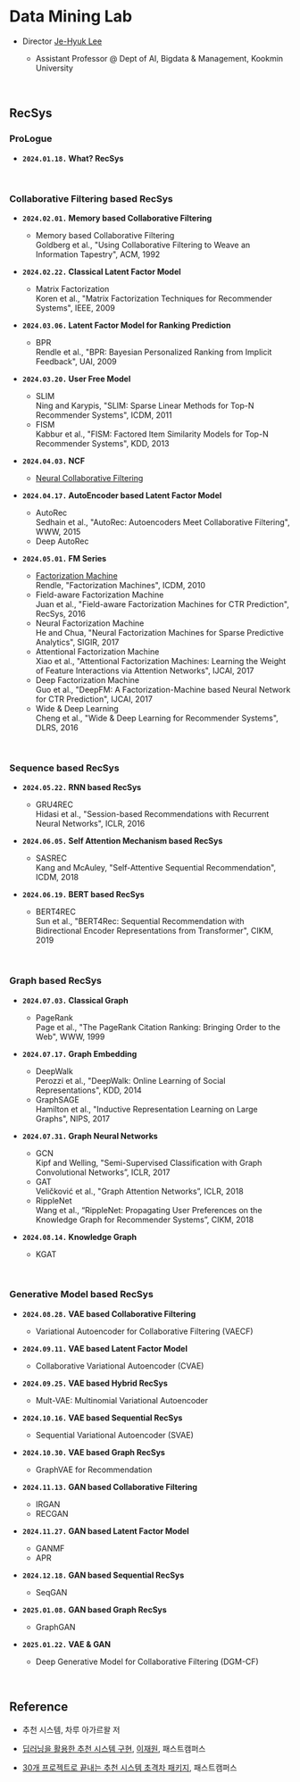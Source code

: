 # Data Mining Lab

- Director [Je-Hyuk Lee](https://github.com/jaylee07)

  - Assistant Professor @ Dept of AI, Bigdata & Management, Kookmin University

</br>

## RecSys

### ProLogue

- **`2024.01.18.` What? RecSys**

</br>

### Collaborative Filtering based RecSys

- **`2024.02.01.` Memory based Collaborative Filtering**
  - Memory based Collaborative Filtering </br> Goldberg et al., "Using Collaborative Filtering to Weave an Information Tapestry", ACM, 1992

- **`2024.02.22.` Classical Latent Factor Model**
  - Matrix Factorization </br> Koren et al., "Matrix Factorization Techniques for Recommender Systems", IEEE, 2009

- **`2024.03.06.` Latent Factor Model for Ranking Prediction**
  - BPR </br> Rendle et al., "BPR: Bayesian Personalized Ranking from Implicit Feedback", UAI, 2009

- **`2024.03.20.` User Free Model**
  - SLIM </br> Ning and Karypis, "SLIM: Sparse Linear Methods for Top-N Recommender Systems", ICDM, 2011
  - FISM </br> Kabbur et al., "FISM: Factored Item Similarity Models for Top-N Recommender Systems", KDD, 2013

- **`2024.04.03.` NCF**
  - [Neural Collaborative Filtering](https://github.com/jayarnim/MD-Data_Mining_Lab/blob/main/model/NCF.py)

- **`2024.04.17.` AutoEncoder based Latent Factor Model**
  - AutoRec </br> Sedhain et al., "AutoRec: Autoencoders Meet Collaborative Filtering", WWW, 2015
  - Deep AutoRec

- **`2024.05.01.` FM Series**
  - [Factorization Machine](https://github.com/jayarnim/MD-Data_Mining_Lab/blob/main/model/FactorizationMachines.py) </br> Rendle, "Factorization Machines", ICDM, 2010
  - Field-aware Factorization Machine </br> Juan et al., "Field-aware Factorization Machines for CTR Prediction", RecSys, 2016
  - Neural Factorization Machine </br> He and Chua, "Neural Factorization Machines for Sparse Predictive Analytics", SIGIR, 2017
  - Attentional Factorization Machine </br> Xiao et al., "Attentional Factorization Machines: Learning the Weight of Feature Interactions via Attention Networks", IJCAI, 2017
  - Deep Factorization Machine </br> Guo et al., "DeepFM: A Factorization-Machine based Neural Network for CTR Prediction", IJCAI, 2017
  - Wide & Deep Learning </br> Cheng et al., "Wide & Deep Learning for Recommender Systems", DLRS, 2016

</br>

### Sequence based RecSys

- **`2024.05.22.` RNN based RecSys**
  - GRU4REC </br> Hidasi et al., "Session-based Recommendations with Recurrent Neural Networks", ICLR, 2016

- **`2024.06.05.` Self Attention Mechanism based RecSys**
  - SASREC </br> Kang and McAuley, "Self-Attentive Sequential Recommendation", ICDM, 2018

- **`2024.06.19.` BERT based RecSys**
  - BERT4REC </br> Sun et al., "BERT4Rec: Sequential Recommendation with Bidirectional Encoder Representations from Transformer", CIKM, 2019

</br>

### Graph based RecSys

- **`2024.07.03.` Classical Graph**
  - PageRank </br> Page et al., "The PageRank Citation Ranking: Bringing Order to the Web", WWW, 1999

- **`2024.07.17.` Graph Embedding**
  - DeepWalk </br> Perozzi et al., "DeepWalk: Online Learning of Social Representations", KDD, 2014
  - GraphSAGE </br> Hamilton et al., "Inductive Representation Learning on Large Graphs", NIPS, 2017

- **`2024.07.31.` Graph Neural Networks**
  - GCN </br> Kipf and Welling, "Semi-Supervised Classification with Graph Convolutional Networks”, ICLR, 2017
  - GAT <br> Veličković et al., "Graph Attention Networks”, ICLR, 2018
  - RippleNet </br> Wang et al., “RippleNet: Propagating User Preferences on the Knowledge Graph for Recommender Systems”, CIKM, 2018

- **`2024.08.14.` Knowledge Graph**
  - KGAT

</br>

### Generative Model based RecSys

- **`2024.08.28.` VAE based Collaborative Filtering**
  - Variational Autoencoder for Collaborative Filtering (VAECF)

- **`2024.09.11.` VAE based Latent Factor Model**
  - Collaborative Variational Autoencoder (CVAE)

- **`2024.09.25.` VAE based Hybrid RecSys**
  - Mult-VAE: Multinomial Variational Autoencoder

- **`2024.10.16.` VAE based Sequential RecSys**
  - Sequential Variational Autoencoder (SVAE)

- **`2024.10.30.` VAE based Graph RecSys**
  - GraphVAE for Recommendation

- **`2024.11.13.` GAN based Collaborative Filtering**
  - IRGAN
  - RECGAN

- **`2024.11.27.` GAN based Latent Factor Model**
  - GANMF
  - APR

- **`2024.12.18.` GAN based Sequential RecSys**
  - SeqGAN

- **`2025.01.08.` GAN based Graph RecSys**
  - GraphGAN

- **`2025.01.22.` VAE & GAN**
  - Deep Generative Model for Collaborative Filtering (DGM-CF)

</br>

## Reference

- 추천 시스템, 차루 아가르왈 저

- [딥러닝을 활용한 추천 시스템 구현](https://fastcampus.co.kr/data_online_rs), [이재원](https://github.com/jaewonlee-728), 패스트캠퍼스

- [30개 프로젝트로 끝내는 추천 시스템 초격차 패키지](https://fastcampus.co.kr/data_online_rsystem), 패스트캠퍼스
